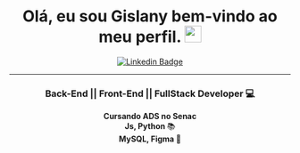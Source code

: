 <h1 align="center"> Olá, eu sou <strong>Gislany</strong> bem-vindo ao meu perfil.
<img src="https://media.giphy.com/media/hvRJCLFzcasrR4ia7z/giphy.gif" width="30px"></h1>

<div align="center">
  
[![Linkedin Badge](https://img.shields.io/badge/-Linkedin-6633cc?style=flat-square&logo=Linkedin&logoColor=white&color=black&link=SEU-LINKEDIN-AQUI)](https://www.linkedin.com/in/gislany-araujo-dev/)


</div>

<hr>

<h3 align="center"><strong>Back-End || Front-End || FullStack </strong> Developer 💻</h3>

<p align="center">
  <strong> Cursando ADS no Senac </strong><br>
  <strong>  Js, Python </strong>📚<br>
  <strong> MySQL, Figma </strong>🚀<br>
</p>

<div align="center">
